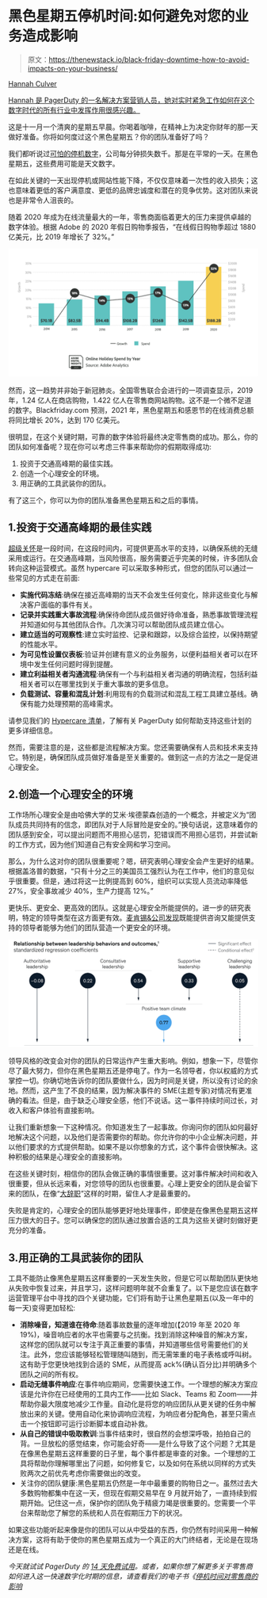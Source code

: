 # 黑色星期五停机时间:如何避免对您的业务造成影响

> 原文：<https://thenewstack.io/black-friday-downtime-how-to-avoid-impacts-on-your-business/>

[](https://www.linkedin.com/in/hannah-culver/)

[Hannah Culver](https://www.linkedin.com/in/hannah-culver/)

[Hannah 是 PagerDuty 的一名解决方案营销人员，她对实时紧急工作如何在这个数字时代的所有行业中发挥作用很感兴趣。](https://www.linkedin.com/in/hannah-culver/)

[](https://www.linkedin.com/in/hannah-culver/)[](https://www.linkedin.com/in/hannah-culver/)

这是十一月一个清爽的星期五早晨。你喝着咖啡，在精神上为决定你财年的那一天做好准备。你将如何度过这个黑色星期五？你的团队准备好了吗？

我们都听说过[可怕的停机数字](https://www.gremlin.com/ecommerce-cost-of-downtime/)，公司每分钟损失数千。那是在平常的一天。在黑色星期五，这些费用可能是天文数字。

在如此关键的一天出现停机或网站性能下降，不仅仅意味着一次性的收入损失；这也意味着更低的客户满意度、更低的品牌忠诚度和潜在的竞争优势。这对团队来说也是非常令人沮丧的。

随着 2020 年成为在线流量最大的一年，零售商面临着更大的压力来提供卓越的数字体验。根据 Adobe 的 2020 年假日购物季报告，“在线假日购物季超过 1880 亿美元，比 2019 年增长了 32%。”

![Chart of Online Holiday Spend by Year from Adobe](img/beb7724d7d335571766aee3217771b07.png)

然而，这一趋势并非始于新冠肺炎。全国零售联合会进行的一项调查显示，2019 年，1.24 亿人在商店购物，1.422 亿人在零售商网站购物。这不是一个微不足道的数字。Blackfriday.com 预测，2021 年，黑色星期五和感恩节的在线消费总额将同比增长 20%，达到 170 亿美元。

很明显，在这个关键时期，可靠的数字体验将最终决定零售商的成功。那么，你的团队如何准备呢？现在你可以考虑三件事来帮助你的假期取得成功:

1.  投资于交通高峰期的最佳实践。
2.  创造一个心理安全的环境。
3.  用正确的工具武装你的团队。

有了这三个，你可以为你的团队准备黑色星期五和之后的事情。

## 1.投资于交通高峰期的最佳实践

[超级关怀](https://www.pagerduty.com/blog/hypercare-for-the-holidays/)是一段时间，在这段时间内，可提供更高水平的支持，以确保系统的无缝采用或运行。在交通高峰期，当风险很高，服务需要近乎完美的时候，许多团队会转向这种运营模式。虽然 hypercare 可以采取多种形式，但您的团队可以通过一些常见的方式走在前面:

*   **实施代码冻结**:确保在接近高峰期的当天不会发生任何变化，除非这些变化与解决客户面临的事件有关。
*   **记录并实践重大事故流程**:确保待命团队成员做好待命准备，熟悉事故管理流程并知道如何与其他团队合作。几次演习可以帮助团队成员建立信心。
*   **建立适当的可观察性**:建立实时监控、记录和跟踪，以及综合监控，以保持期望的性能水平。
*   **为可见性设置仪表板**:验证并创建有意义的业务服务，以便利益相关者可以在环境中发生任何问题时得到提醒。
*   **建立利益相关者沟通流程**:确保有一个与利益相关者沟通的明确流程，包括利益相关者可以在哪里找到关于重大事故的更多信息。
*   **负载测试、容量和混乱计划**:利用现有的负载测试和混乱工程工具建立基线。确保有能力处理预期的高峰需求。

请参见我们的 [Hypercare 清单](https://www.pagerduty.com/resources/ebook/hypercare-readiness-checklist/)，了解有关 PagerDuty 如何帮助支持这些计划的更多详细信息。

然而，需要注意的是，这些都是流程解决方案。您还需要确保有人员和技术来支持它。特别是，确保团队成员做好准备是至关重要的。做到这一点的方法之一是促进心理安全。

## 2.创造一个心理安全的环境

工作场所心理安全是由哈佛大学的艾米·埃德蒙森创造的一个概念，并被定义为“团队成员共同持有的信念，即团队对于人际冒险是安全的。”换句话说，这意味着你的团队感到安全，可以提出问题而不用担心惩罚，犯错误而不用担心惩罚，并尝试新的工作方式，因为他们知道自己有安全网和学习空间。

那么，为什么这对你的团队很重要呢？嗯，研究表明心理安全会产生更好的结果。根据盖洛普的数据，“只有十分之三的美国员工强烈认为在工作中，他们的意见似乎很重要。但是，通过将这一比例提高到 60%，组织可以实现人员流动率降低 27%，安全事故减少 40%，生产力提高 12%。”

更快乐、更安全、更高效的团队。这就是心理安全所能提供的。进一步的研究表明，特定的领导类型在这方面更有效。[麦肯锡&公司发现](https://www.mckinsey.com/business-functions/organization/our-insights/psychological-safety-and-the-critical-role-of-leadership-development)既能提供咨询又能提供支持的领导者能够为他们的团队营造一个更安全的环境。

![McKinsey & Company’s ideal leadership style for psychological safety.](img/aca33599729fe9adbddbf476f7454a14.png)

领导风格的改变会对你的团队的日常运作产生重大影响。例如，想象一下，尽管你尽了最大努力，但你在黑色星期五还是停电了。作为一名领导者，你以权威的方式掌控一切。你确切地告诉你的团队要做什么，因为时间是关键，所以没有讨论的余地。然而，这产生了不良的结果，因为解决事件的 SME(主题专家)对情况有更准确的看法。但是，由于缺乏心理安全感，他们不说话。这一事件持续时间过长，对收入和客户体验有直接影响。

让我们重新想象一下这种情况。你知道发生了一起事故。你询问你的团队如何最好地解决这个问题，以及他们是否需要你的帮助。你允许你的中小企业解决问题，并以他们要求的方式提供帮助。如果不是以你想象的方式，这个事件会很快解决。这种积极的结果是心理安全的直接影响。

在这些关键时刻，相信你的团队会做正确的事情很重要。这对事件解决时间和收入很重要，但从长远来看，对您领导的团队也很重要。心理上更安全的团队是会留下来的团队，在像“[大辞职](https://www.npr.org/2021/06/24/1007914455/as-the-pandemic-recedes-millions-of-workers-are-saying-i-quit)”这样的时期，留住人才是最重要的。

失败是肯定的，心理安全的团队能够更好地处理事件，即使是在像黑色星期五这样压力很大的日子。您可以确保您的团队通过放置合适的工具为这些关键时刻做好更充分的准备。

## 3.用正确的工具武装你的团队

工具不能防止像黑色星期五这样重要的一天发生失败，但是它可以帮助团队更快地从失败中恢复过来，并且学习，这样问题明年就不会重复了。以下是您应该在数字运营管理平台中寻找的四个关键功能，它们将有助于让黑色星期五(以及一年中的每一天)变得更加轻松:

*   **消除噪音，知道谁在待命**:随着事故数量的逐年增加(【2019 年至 2020 年 19%)，噪音响应者的水平也需要与之抗衡。找到消除这种噪音的解决方案，这样您的团队就可以专注于真正重要的事情，并知道哪些信号需要他们的关注。此外，您应该能够轻松管理随叫随到，而无需笨重的电子表格或呼叫树。这有助于您更快地找到合适的 SME，从而提高 ack%(确认百分比)并明确多个团队之间的所有权。
*   **启动无缝事件响应**:在事件响应期间，您需要快速工作。一个理想的解决方案应该是允许你在已经使用的工具内工作——比如 Slack、Teams 和 Zoom——并帮助你最大限度地减少工作量。自动化是将您的响应团队从更关键的任务中解放出来的关键。使用自动化来协调响应流程，为响应者分配角色，甚至只需点击一个按钮即可运行诊断脚本或自动补救。
*   **从自己的错误中吸取教训**:当事件结束时，很自然的会想深呼吸，拍拍自己的背。一旦放松的感觉结束，你可能会好奇——是什么导致了这个问题？尤其是在像黑色星期五这样重要的日子里，每个事件都是审查的对象。一个理想的工具将帮助你理解哪里出了问题，如何修复它，以及如何在系统以同样的方式失败两次之前优先考虑你需要做出的改变。
*   关注你的团队健康:黑色星期五仍然是一年中最重要的购物日之一。虽然过去大多数购物都集中在这一天，但现在假期交易早在 9 月就开始了，一直持续到假期开始。记住这一点，保护你的团队免于精疲力竭是很重要的。您需要一个平台来帮助您了解您的系统和人员在假期压力下的状况。

如果这些功能听起来像是你的团队可以从中受益的东西，你仍然有时间采用一种解决方案，这将有助于使你的黑色星期五成为一个真正的大门终结者，无论是在现场还是在线。

*今天就试试 PagerDuty 的 [14 天免费试用](https://www.pagerduty.com/sign-up/)。或者，如果你想了解更多关于零售商如何进入这一快速数字化时期的信息，请查看我们的电子书《[停机时间对零售商的影响](https://www.pagerduty.com/resources/ebook/impact-downtime-retail/)*

<svg xmlns:xlink="http://www.w3.org/1999/xlink" viewBox="0 0 68 31" version="1.1"><title>Group</title> <desc>Created with Sketch.</desc></svg>